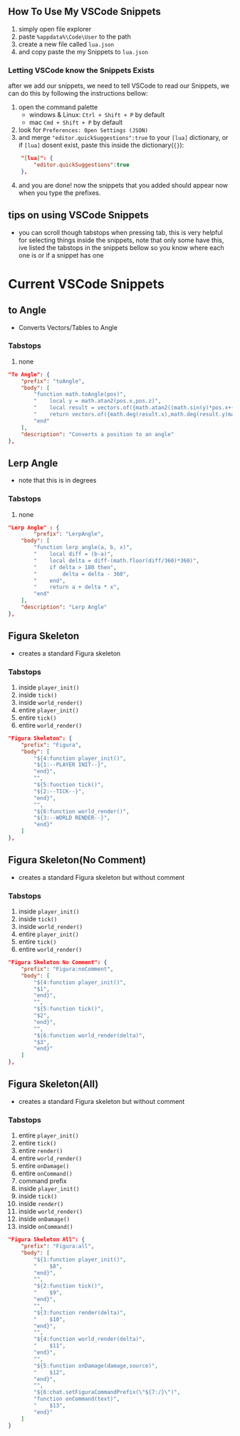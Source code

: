 ## How To Use My VSCode Snippets
1. simply open file explorer
1. paste `%appdata%\Code\User` to the path
1. create a new file called `lua.json`  
1. and copy paste the my Snippets to `lua.json`
### Letting VSCode know the Snippets Exists
   after we add our snippets, we need to tell VSCode to read our Snippets, we can do this by following the instructions bellow:
1. open the command palette
   * windows & Linux: `Ctrl + Shift + P` by default
   * mac `Cmd + Shift + P` by default
2. look for `Preferences: Open Settings (JSON)`
3. and merge `"editor.quickSuggestions":true` to your `[lua]` dictionary, or if `[lua]` dosent exist, paste this inside the dictionary(`{}`):
```json
    "[lua]": {
        "editor.quickSuggestions":true
    },
```
4. and you are done! now the snippets that you added should appear now when you type the prefixes.

## tips on using VSCode Snippets
* you can scroll though tabstops when pressing tab, this is very helpful for selecting things inside the snippets, note that only some have this, ive listed the tabstops in the snippets bellow so you know where each one is or if a snippet has one 
# Current VSCode Snippets

## to Angle
* Converts Vectors/Tables to Angle

### Tabstops
1. none
```json
"To Angle": {
    "prefix": "toAngle",
    "body": [
        "function math.toAngle(pos)",
        "    local y = math.atan2(pos.x,pos.z)",
        "    local result = vectors.of({math.atan2((math.sin(y)*pos.x+(math.cos(y)*pos.z),pos.y),y})",
        "    return vectors.of({math.deg(result.x),math.deg(result.y)math.deg(result.z)})",
        "end"
    ],
    "description": "Converts a position to an angle"
},
```

## Lerp Angle
* note that this is in degrees
### Tabstops
1. none
```json
"Lerp Angle" : {
        "prefix": "LerpAngle",
    "body": [
        "function lerp_angle(a, b, x)",
        "    local diff = (b-a)",
        "    local delta = diff-(math.floor(diff/360)*360)",
        "    if delta > 180 then",
        "        delta = delta - 360",
        "    end",
        "    return a + delta * x",
        "end"
    ],
    "description": "Lerp Angle"
},
```

## Figura Skeleton
* creates a standard Figura skeleton
### Tabstops
1. inside `player_init()`
1. inside `tick()`
1. inside `world_render()`
1. entire `player_init()`
1. entire `tick()`
1. entire `world_render()`
```json
"Figura Skeleton": {
    "prefix": "Figura",
    "body": [
        "${4:function player_init()",
        "${1:--PLAYER INIT--}",
        "end}",
        "",
        "${5:function tick()",
        "${2:--TICK--}",
        "end}",
        "",
        "${6:function world_render()",
        "${3:--WORLD RENDER--}",
        "end}"
    ]
},
```

## Figura Skeleton(No Comment)
* creates a standard Figura skeleton but without comment
### Tabstops
1. inside `player_init()`
1. inside `tick()`
1. inside `world_render()`
1. entire `player_init()`
1. entire `tick()`
1. entire `world_render()`
```json
"Figura Skeleton No Comment": {
    "prefix": "Figura:noComment",
    "body": [
        "${4:function player_init()",
        "$1",
        "end}",
        "",
        "${5:function tick()",
        "$2",
        "end}",
        "",
        "${6:function world_render(delta)",
        "$3",
        "end}"
    ]
},
```

## Figura Skeleton(All)
* creates a standard Figura skeleton but without comment
### Tabstops
1. entire `player_init()`
1. entire `tick()`
1. entire `render()`
1. entire `world_render()`
1. entire `onDamage()`
1. entire `onCommand()`
1. command prefix
1. inside `player_init()`
1. inside `tick()`
1. inside `render()`
1. inside `world_render()`
1. inside `onDamage()`
1. inside `onCommand()`
```json
"Figura Skeleton All": {
    "prefix": "Figura:all",
    "body": [
        "${1:function player_init()",
        "    $8",
        "end}",
        "",
        "${2:function tick()",
        "    $9",
        "end}",
        "",
        "${3:function render(delta)",
        "    $10",
        "end}",
        "",
        "${4:function world_render(delta)",
        "    $11",
        "end}",
        "",
        "${5:function onDamage(damage,source)",
        "    $12",
        "end}",
        "",
        "${6:chat.setFiguraCommandPrefix(\"${7:/}\")",
        "function onCommand(text)",
        "    $13",
        "end}"
    ]
}
```